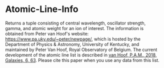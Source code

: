 # Atomic-Line-Info
Returns a tuple consisting of central wavelength, oscillator strength, gamma, and atomic weight for an ion of interest. The information is obtained from Peter van Hoof's website: https://www.pa.uky.edu/~peter/newpage/, which is hosted by the Department of Physics & Astronomy, University of Kentucky, and maintained by Peter Van Hoof, Royal Observatory of Belgium. The current development of the atomic line list is described in [van Hoof, P.A.M., 2018, Galaxies, 6, 63](https://www.mdpi.com/2075-4434/6/2/63). Please cite this paper when you use any data from this list.




